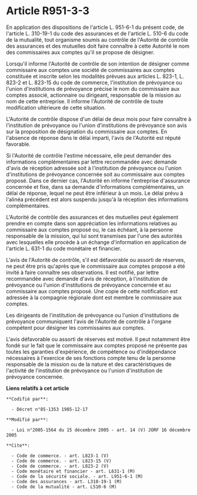 # Article R951-3-3

En application des dispositions de l'article L. 951-6-1 du présent code, de l'article L. 310-19-1 du code des assurances et
de l'article L. 510-6 du code de la mutualité, tout organisme soumis au contrôle de l'Autorité de contrôle des assurances et
des mutuelles doit faire connaître à cette Autorité le nom des commissaires aux comptes qu'il se propose de désigner.

Lorsqu'il informe l'Autorité de contrôle de son intention de désigner comme commissaire aux comptes une société de
commissaires aux comptes constituée et inscrite selon les modalités prévues aux articles L. 823-1, L. 823-2 et L. 823-15 du
code de commerce, l'institution de prévoyance ou l'union d'institutions de prévoyance précise le nom du commissaire aux
comptes associé, actionnaire ou dirigeant, responsable de la mission au nom de cette entreprise. Il informe l'Autorité de
contrôle de toute modification ultérieure de cette situation.

L'Autorité de contrôle dispose d'un délai de deux mois pour faire connaître à l'institution de prévoyance ou l'union
d'institutions de prévoyance son avis sur la proposition de désignation du commissaire aux comptes. En l'absence de réponse
dans le délai imparti, l'avis de l'Autorité est réputé favorable.

Si l'Autorité de contrôle l'estime nécessaire, elle peut demander des informations complémentaires par lettre recommandée
avec demande d'avis de réception adressée soit à l'institution de prévoyance ou l'union d'institutions de prévoyance
concernée soit au commissaire aux comptes proposé. Dans ce dernier cas, l'Autorité en informe l'entreprise d'assurance
concernée et fixe, dans sa demande d'informations complémentaires, un délai de réponse, lequel ne peut être inférieur à un
mois. Le délai prévu à l'alinéa précédent est alors suspendu jusqu'à la réception des informations complémentaires.

L'Autorité de contrôle des assurances et des mutuelles peut également prendre en compte dans son appréciation les
informations relatives au commissaire aux comptes proposé ou, le cas échéant, à la personne responsable de la mission, qui
lui sont transmises par l'une des autorités avec lesquelles elle procède à un échange d'information en application de
l'article L. 631-1 du code monétaire et financier.

L'avis de l'Autorité de contrôle, s'il est défavorable ou assorti de réserves, ne peut être pris qu'après que le commissaire
aux comptes proposé a été invité à faire connaître ses observations. Il est notifié, par lettre recommandée avec demande
d'avis de réception, à l'institution de prévoyance ou l'union d'institutions de prévoyance concernée et au commissaire aux
comptes proposé. Une copie de cette notification est adressée à la compagnie régionale dont est membre le commissaire aux
comptes.

Les dirigeants de l'institution de prévoyance ou l'union d'institutions de prévoyance communiquent l'avis de l'Autorité de
contrôle à l'organe compétent pour désigner les commissaires aux comptes.

L'avis défavorable ou assorti de réserves est motivé. Il peut notamment être fondé sur le fait que le commissaire aux comptes
proposé ne présente pas toutes les garanties d'expérience, de compétence ou d'indépendance nécessaires à l'exercice de ses
fonctions compte tenu de la personne responsable de la mission ou de la nature et des caractéristiques de l'activité de
l'institution de prévoyance ou l'union d'institution de prévoyance concernée.

**Liens relatifs à cet article**

	**Codifié par**:

	  - Décret n°85-1353 1985-12-17

	**Modifié par**:

	  - Loi n°2005-1564 du 15 décembre 2005 - art. 14 (V) JORF 16 décembre 2005

	**Cite**:

	  - Code de commerce. - art. L823-1 (V)
	  - Code de commerce. - art. L823-15 (V)
	  - Code de commerce. - art. L823-2 (V)
	  - Code monétaire et financier - art. L631-1 (M)
	  - Code de la sécurité sociale. - art. L951-6-1 (M)
	  - Code des assurances - art. L310-19-1 (M)
	  - Code de la mutualité - art. L510-6 (M)
